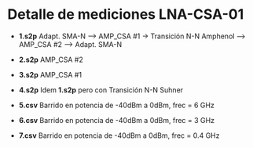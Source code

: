# Detalle de mediciones LNA-CSA-01

* **1.s2p** Adapt. SMA-N --> AMP_CSA #1 -> Transición N-N Amphenol --> AMP_CSA #2 --> Adapt. SMA-N
* **2.s2p** AMP_CSA #2
* **3.s2p** AMP_CSA #1
* **4.s2p** Idem **1.s2p** pero con Transición N-N Suhner
  
* **5.csv** Barrido en potencia de -40dBm a 0dBm, frec = 6 GHz
* **6.csv** Barrido en potencia de -40dBm a 0dBm, frec = 3 GHz
* **7.csv** Barrido en potencia de -40dBm a 0dBm, frec = 0.4 GHz


